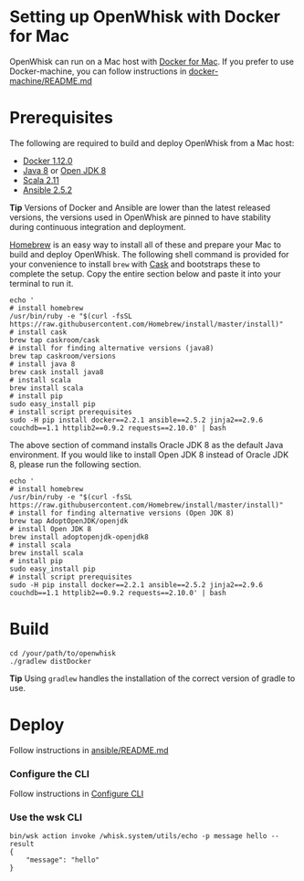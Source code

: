 <!--
#
# Licensed to the Apache Software Foundation (ASF) under one or more
# contributor license agreements.  See the NOTICE file distributed with
# this work for additional information regarding copyright ownership.
# The ASF licenses this file to You under the Apache License, Version 2.0
# (the "License"); you may not use this file except in compliance with
# the License.  You may obtain a copy of the License at
#
#     http://www.apache.org/licenses/LICENSE-2.0
#
# Unless required by applicable law or agreed to in writing, software
# distributed under the License is distributed on an "AS IS" BASIS,
# WITHOUT WARRANTIES OR CONDITIONS OF ANY KIND, either express or implied.
# See the License for the specific language governing permissions and
# limitations under the License.
#
-->

# Setting up OpenWhisk with Docker for Mac

OpenWhisk can run on a Mac host with [Docker for Mac](https://docs.docker.com/docker-for-mac/).
If you prefer to use Docker-machine, you can follow instructions in [docker-machine/README.md](docker-machine/README.md)

# Prerequisites

The following are required to build and deploy OpenWhisk from a Mac host:

- [Docker 1.12.0](https://docs.docker.com/docker-for-mac/)
- [Java 8](http://www.oracle.com/technetwork/java/javase/downloads/index.html) or [Open JDK 8](https://adoptopenjdk.net/releases.html#x64_mac)
- [Scala 2.11](http://scala-lang.org/download/)
- [Ansible 2.5.2](http://docs.ansible.com/ansible/intro_installation.html)

**Tip** Versions of Docker and Ansible are lower than the latest released versions, the versions used in OpenWhisk are pinned to have stability during continuous integration and deployment.


[Homebrew](http://brew.sh/) is an easy way to install all of these and prepare your Mac to build and deploy OpenWhisk. The following shell command is provided for your convenience to install `brew` with [Cask](https://github.com/caskroom/homebrew-cask) and bootstraps these to complete the setup. Copy the entire section below and paste it into your terminal to run it.

```
echo '
# install homebrew
/usr/bin/ruby -e "$(curl -fsSL https://raw.githubusercontent.com/Homebrew/install/master/install)"
# install cask
brew tap caskroom/cask
# install for finding alternative versions (java8)
brew tap caskroom/versions
# install java 8
brew cask install java8
# install scala
brew install scala
# install pip
sudo easy_install pip
# install script prerequisites
sudo -H pip install docker==2.2.1 ansible==2.5.2 jinja2==2.9.6 couchdb==1.1 httplib2==0.9.2 requests==2.10.0' | bash
```

The above section of command installs Oracle JDK 8 as the default Java environment. If you would like to install Open JDK 8 instead of Oracle JDK 8, please run the following section.

```
echo '
# install homebrew
/usr/bin/ruby -e "$(curl -fsSL https://raw.githubusercontent.com/Homebrew/install/master/install)"
# install for finding alternative versions (Open JDK 8)
brew tap AdoptOpenJDK/openjdk
# install Open JDK 8
brew install adoptopenjdk-openjdk8
# install scala
brew install scala
# install pip
sudo easy_install pip
# install script prerequisites
sudo -H pip install docker==2.2.1 ansible==2.5.2 jinja2==2.9.6 couchdb==1.1 httplib2==0.9.2 requests==2.10.0' | bash
```

# Build
```
cd /your/path/to/openwhisk
./gradlew distDocker
```
**Tip** Using `gradlew` handles the installation of the correct version of gradle to use.

# Deploy
Follow instructions in [ansible/README.md](../../ansible/README.md)

### Configure the CLI
Follow instructions in [Configure CLI](../../docs/cli.md)

### Use the wsk CLI
```
bin/wsk action invoke /whisk.system/utils/echo -p message hello --result
{
    "message": "hello"
}
```
